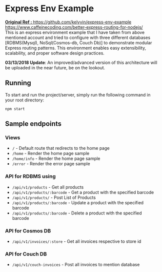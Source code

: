 # Express Env Example

<b><u> Original Ref : </b></u> <link> https://github.com/kelyvin/express-env-example </link> <br> <link> https://www.caffeinecoding.com/better-express-routing-for-nodejs/ </link> <br>
This is an express environment example that I have taken from above mentioned account and tried to configure with three different databases [RDBMS(Mysql), NoSql(Cosmos-db, Couch Db)] to demonstrate modular Express routing patterns. This environment enables easy extensibility, scalability, and proper software design practices.


**03/13/2018 Update**: An improved/advanced version of this architecture will be uploaded in the near future, be on the lookout.

## Running
To start and run the project/server, simply run the following command in your root directory:

```
npm start
```


## Sample endpoints

### Views
 - `/` - Default route that redirects to the home page
 - `/home` - Render the home page sample
 - `/home/info` - Render the home page sample
 - `/error` - Render the error page sample

### API for RDBMS using 
 - `/api/v1/products` - Get all products
 - `/api/v1/products/:barcode` - Get a product with the specified barcode
 - `/api/v1/products/` - Post List of Products
 - `/api/v1/products/:barcode`  - Update a product with the specified barcode
 - `/api/v1/products/:barcode`  - Delete a product with the specified barcode
 
### API for Cosmos DB
 - `/api/v1/invoices/:store` - Get all invoices respective to store id

### API for Couch DB
 - `/api/v1/couch-invoices` - Post all invoices to mention database
  

 

